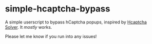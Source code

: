# simple-hcaptcha-bypass

A simple userscript to bypass hCaptcha popups, inspired by [Hcaptcha Solver](https://greasyfork.org/en/scripts/425854-hcaptcha-solver-automatically-solves-hcaptcha-in-browser). It *mostly* works.

Please let me know if you run into any issues!